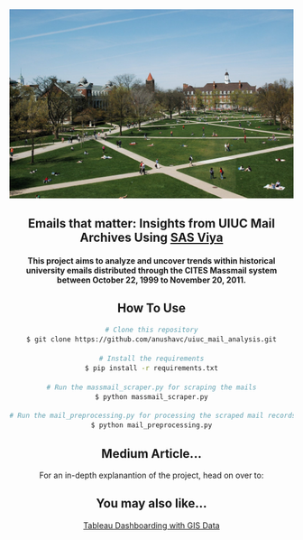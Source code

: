 <div align="center">

<img src="quad.jpg" alt="logo" height="auto" />

<h2 align="center">Emails that matter: Insights from UIUC Mail Archives Using <a href="https://www.sas.com/en_us/software/viya-for-learners.html" target="_blank">SAS Viya</a></h2>

<h4>This project aims to analyze and uncover trends within historical university emails distributed through the CITES Massmail system between October 22, 1999 to November 20, 2011.</h4>

## How To Use

```bash
# Clone this repository
$ git clone https://github.com/anushavc/uiuc_mail_analysis.git

# Install the requirements
$ pip install -r requirements.txt

# Run the massmail_scraper.py for scraping the mails
$ python massmail_scraper.py

# Run the mail_preprocessing.py for processing the scraped mail records
$ python mail_preprocessing.py
```
## Medium Article...
For an in-depth explanantion of the project, head on over to: 

## You may also like...

[Tableau Dashboarding with GIS Data](https://github.com/anushavc/trafficsignschampaign)

